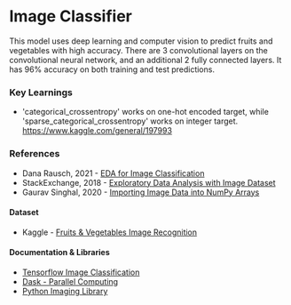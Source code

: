 # Image Classifier
This model uses deep learning and computer vision to predict fruits and vegetables with high accuracy. There are 3 convolutional layers on the convolutional neural network, and an additional 2 fully connected layers. It has 96% accuracy on both training and test predictions. 

### Key Learnings

- 'categorical_crossentropy' works on one-hot encoded target, while 'sparse_categorical_crossentropy' works on integer target.
https://www.kaggle.com/general/197993


### **References**

- Dana Rausch, 2021 - [EDA for Image Classification](https://medium.com/geekculture/eda-for-image-classification-dcada9f2567a)
- StackExchange, 2018 - [Exploratory Data Analysis with Image Dataset](https://datascience.stackexchange.com/questions/29223/exploratory-data-analysis-with-image-datset)
- Gaurav Singhal, 2020 - [Importing Image Data into NumPy Arrays](https://www.pluralsight.com/guides/importing-image-data-into-numpy-arrays)

#### **Dataset**

- Kaggle - [Fruits & Vegetables Image Recognition](https://www.kaggle.com/kritikseth/fruit-and-vegetable-image-recognition)

#### **Documentation & Libraries**

- [Tensorflow Image Classification](https://www.tensorflow.org/tutorials/images/classification#model_summary)
- [Dask - Parallel Computing](https://docs.dask.org/en/stable/) 
- [Python Imaging Library](https://pillow.readthedocs.io/)



